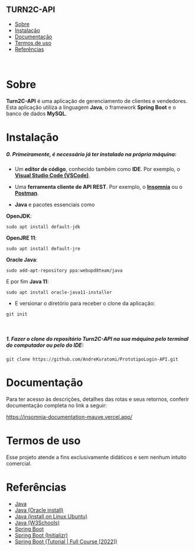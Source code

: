 ## TURN2C-API

- [Sobre](#sobre)
- [Instalação](#instalação)
- [Documentação](#documentação)
- [Termos de uso](#termos-de-uso)
- [Referências](#referências)

<br>

# Sobre

<b>Turn2C-API</b> é uma aplicação de gerenciamento de clientes e vendedores. Esta aplicação utiliza a linguagem <b>Java</b>, o framework <b>Spring Boot</b> e o banco de dados <b>MySQL</b>.
<br>

# Instalação

<h5>0. Primeiramente, é necessário já ter instalado na própria máquina:</h5>

- Um <b>editor de código</b>, conhecido também como <b>IDE</b>. Por exemplo, o <b>[Visual Studio Code (VSCode)](https://code.visualstudio.com/)</b>.

- Uma <b>ferramenta cliente de API REST</b>. Por exemplo, o <b>[Insomnia](https://insomnia.rest/download)</b> ou o <b>[Postman](https://www.postman.com/product/rest-client/)</b>.

- <b>Java</b> e pacotes essenciais como

<b>OpenJDK</b>:

```
sudo apt install default-jdk
```

<b>OpenJRE 11</b>:

```
sudo apt install default-jre
```

<b>Oracle Java</b>:

```
sudo add-apt-repository ppa:webupd8team/java
```

E por fim <b>Java 11</b>:

```
sudo apt install oracle-java11-installer
```

- <p> E versionar o diretório para receber o clone da aplicação:</p>

```
git init
```

<br>
<h5>1. Fazer o clone do repositório <span>Turn2C-API</span> na sua máquina pelo terminal do computador ou pelo do IDE:</h5>

```
git clone https://github.com/AndreKuratomi/PrototipoLogin-API.git
```

<!-- <p>Entrar na pasta criada:</p>

```
cd PrototipoLogin-API
```

Após feito o clone do repositório PrototipoLogin-API, instalar:

O ambiente virtual e atualizar suas dependências com o seguinte comando:

```
python -m venv venv --upgrade-deps
```

Ative o seu ambiente virtual com o comando:

```
source/venv/bin/activate
```

Instalar suas dependências:

```
pip install -r requirements.txt
```

E rodar a aplicação:

```
code .
```

<br>

<h5>2. Feitas as instalações precisamos criar nosso arquivo de variáveis de ambiente, o <span style="text-decoration: underline">.env</span>:</h5>

```
touch .env
```

Dentro dele precisamos definir nossas variáveis de ambiente:

```
EMAIL_HOST_USER=user_mail
EMAIL_HOST_PASSWORD=password

POSTGRES_DB=database
POSTGRES_HOST=host
POSTGRES_PASSWORD=password
POSTGRES_USER=user
```

<b>Obs:</b> as informações contidas no arquivo <b>.env</b> não devem ser compartilhadas. O arquivo já consta no <b>.gitignore</b> para não ser subido no repositório. -->

# Documentação

Para ter acesso às descrições, detalhes das rotas e seus retornos, conferir documentação completa no link a seguir:

https://insomnia-documentation-mauve.vercel.app/

# Termos de uso

Esse projeto atende a fins exclusivamente didáticos e sem nenhum intuito comercial.

# Referências

- [Java](https://www.java.com/pt-BR/)
- [Java (Oracle install)](https://docs.oracle.com/en/java/javase/19/install/installation-jdk-linux-platforms.html#GUID-737A84E4-2EFF-4D38-8E60-3E29D1B884B8)
- [Java (install on Linux Ubuntu)](https://phoenixnap.com/kb/how-to-install-java-ubuntu)
- [Java (W3Schools)](https://www.w3schools.com/java/)
- [Spring Boot](https://spring.io/projects/spring-boot)
- [Spring Boot (Initializr)](https://start.spring.io/)
- [Spring Boot (Tutorial | Full Course [2022])](https://www.youtube.com/watch?v=9SGDpanrc8U)
<!--
- [DjangoMail](https://docs.djangoproject.com/en/4.1/topics/email/)
- [Django Rest framework](https://www.django-rest-framework.org/#)
- [Docker](https://docs.docker.com/)
- [Dotenv](https://www.npmjs.com/package/dotenv)
- [Insomnia-documenter](https://www.npmjs.com/package/insomnia-documenter)
- [Insomnia-documenter (quick tutorial)](https://www.youtube.com/watch?v=pq2u3FqVVy8)
- [JWT](https://github.com/auth0/node-jsonwebtoken) -->
